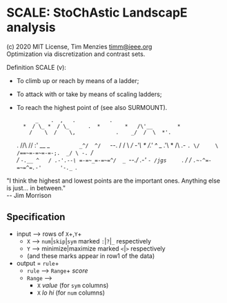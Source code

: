 # SCALE: StoChAstic LandscapE analysis

(c) 2020 MIT License, Tim Menzies timm@ieee.org   
Optimization via discretization and contrast sets.

Definition SCALE (v):

-   To climb up or reach by means of a ladder;
-   To attack with or take by means of scaling ladders;
-   To reach the highest point of (see also SURMOUNT).

              _    .  ,   .           .
          *  / \_ *  / \_      .  *        *   /\'__        *
            /    \  /    \,             .    _/  /  \  *'.
       .   /\/\  /\/ :' __ \_  `          _^/  ^/    `--.
          /    \/  \  _/  \-'\      *    /.' ^_   \_   .'\  *
        /\  .-   `. \/     \ /==~=-=~=-=-;.  _/ \ -. `_/   \
       /  `-.__ ^   / .-'.--\ =-=~_=-=~=^/  _ `--./ .-'  `-
      /jgs     `.  / /       `.~-^=-=~=^=.-'      '-._ `._

"I think the highest and lowest points are the important ones. 
 Anything else is just... in between."    
-- Jim Morrison

## Specification

- input -->  rows of `X`+,`Y`+  
  -  `X` --> `num`|`skip`|`sym`   marked `:`|`?`|`_` respectively
  - `Y` --> minimize|maximize marked `<`|`>` respectively
  - (and these marks appear in row1 of the data)
- output = `rule`+
  - `rule` --> `Range`+ _score_
  - `Range` --> 
    - `X` _value_ (for `sym` columns) 
    -  `X` _lo hi_ (for `num` columns)



